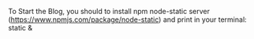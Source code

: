 To Start the Blog, you should to install npm node-static server (https://www.npmjs.com/package/node-static) 
and print in your terminal: static &
